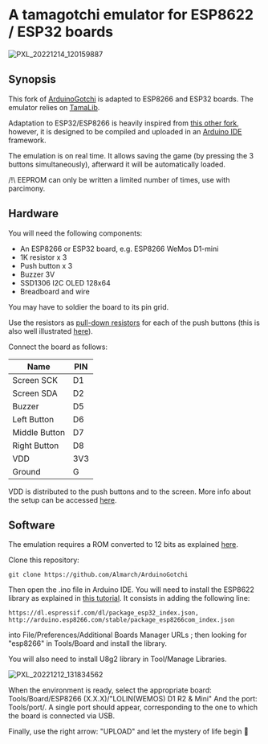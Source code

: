 # A tamagotchi emulator for ESP8622 / ESP32 boards

![PXL_20221214_120159887](https://user-images.githubusercontent.com/13364928/207591462-e84e4787-1686-4ffa-be52-ca9da1ada235.jpg)

## Synopsis

This fork of [ArduinoGotchi](https://github.com/GaryZ88/ArduinoGotchi) is adapted to ESP8266 and ESP32 boards. The emulator relies on [TamaLib](https://github.com/jcrona/tamalib).

Adaptation to ESP32/ESP8266 is heavily inspired from [this other fork](https://github.com/anabolyc/Tamagotchi), however, it is designed to be compiled and uploaded in an [Arduino IDE](https://www.arduino.cc/en/software) framework.

The emulation is on real time. It allows saving the game (by pressing the 3 buttons simultaneously), afterward it will be automatically loaded.

/!\ EEPROM can only be written a limited number of times, use with parcimony.

## Hardware

You will need the following components:
  - An ESP8266 or ESP32 board, e.g. ESP8266 WeMos D1-mini
  - 1K resistor x 3
  - Push button x 3
  - Buzzer 3V
  - SSD1306 I2C OLED 128x64
  - Breadboard and wire

You may have to soldier the board to its pin grid.

Use the resistors as [pull-down resistors](https://en.wikipedia.org/wiki/Pull-up_resistor) for each of the push buttons (this is also well illustrated [here](https://github.com/GaryZ88/ArduinoGotchi)).

Connect the board as follows:

| Name           | PIN  |
|----------------|------|
| Screen SCK     | D1   |
| Screen SDA     | D2   |
| Buzzer         | D5   |
| Left Button    | D6   |
| Middle Button  | D7   |
| Right Button   | D8   |
| VDD            | 3V3  |
| Ground         | G    |

VDD is distributed to the push buttons and to the screen. More info about the setup can be accessed [here](https://randomnerdtutorials.com/esp8266-pinout-reference-gpios/).

## Software

The emulation requires a ROM converted to 12 bits as explained [here](https://github.com/GaryZ88/ArduinoGotchi).

Clone this repository:
```
git clone https://github.com/Almarch/ArduinoGotchi
```

Then open the .ino file in Arduino IDE. You will need to install the ESP8622 library as explained in [this tutorial](https://randomnerdtutorials.com/how-to-install-esp8266-board-arduino-ide/). It consists in adding the following line:
```
https://dl.espressif.com/dl/package_esp32_index.json, http://arduino.esp8266.com/stable/package_esp8266com_index.json
```
into File/Preferences/Additional Boards Manager URLs ; then looking for "esp8266" in Tools/Board and install the library.

You will also need to install U8g2 library in Tool/Manage Libraries.

![PXL_20221212_131834562](https://user-images.githubusercontent.com/13364928/207065880-a4230d45-315f-40f4-8c44-0e9b3540b37c.jpg)

When the environment is ready, select the appropriate board: Tools/Board/ESP8266 (X.X.X)/"LOLIN(WEMOS) D1 R2 & Mini"
And the port: Tools/port/. A single port should appear, corresponding to the one to which the board is connected via USB.

Finally, use the right arrow: "UPLOAD" and let the mystery of life begin  👾

